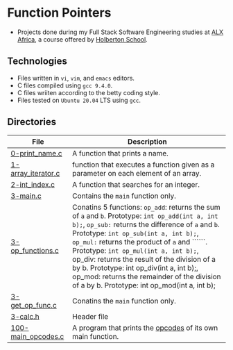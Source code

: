 # Function Pointers

- Projects done during my Full Stack Software Engineering studies at [ALX Africa](https://www.alxafrica.com/software-engineering-2022/), a course offered by [Holberton School](https://www.holbertonschool.com/).

## Technologies
- Files written in ```vi```, ```vim```, and ```emacs``` editors. 
- C files compiled using ```gcc 9.4.0```.
- C files wriiten according to the betty coding style. 
- Files tested on ```Ubuntu 20.04``` LTS using ```gcc```.

## Directories 

| File  | Description |
| ---  | --- |
|[0-print_name.c](0-print_name.c)|A function that prints a name.|
|[1-array_iterator.c](1-array_iterator.c)|function that executes a function given as a parameter on each element of an array.|
|[2-int_index.c](2-int_index.c)|A function that searches for an integer.|
|[3-main.c](3-main.c)| Contains the ```main``` function only.
|[3-op_functions.c](3-op_functions.c)|Conatins 5 functions: ```op_add```: returns the sum of ```a``` and ```b```. Prototype: ```int op_add(int a, int b);```, ```op_sub:``` returns the difference of ```a``` and ```b```. Prototype: ```int op_sub(int a, int b);```, ```op_mul:``` returns the product of ```a``` and ``````. Prototype: ```int op_mul(int a, int b);```, op_div: returns the result of the division of a by b. Prototype: int op_div(int a, int b);, op_mod: returns the remainder of the division of a by b. Prototype: int op_mod(int a, int b);|
|[3-get_op_func.c](3-get_op_func.c)| Conatins the ```main``` function only.|
|[3-calc.h](3-calc.h)|Header file|
|[100-main_opcodes.c](100-main_opcodes.c)|A program that prints the [opcodes](https://alx-intranet.hbtn.io/rltoken/5eSu8Ohx0ddeNGmaeDo_zQ) of its own main function.|
